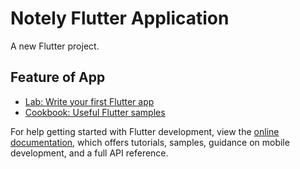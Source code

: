 #   Notely Flutter Application

A new Flutter project.

## Feature of App

<div>
<ima scr "https://github.com/shadymohamed532001/Notely/assets/126605393/a0995555-7342-4e61-99d6-3198cb6ed6ee" width = 150>




- [Lab: Write your first Flutter app](https://docs.flutter.dev/get-started/codelab)
- [Cookbook: Useful Flutter samples](https://docs.flutter.dev/cookbook)

For help getting started with Flutter development, view the
[online documentation](https://docs.flutter.dev/), which offers tutorials,
samples, guidance on mobile development, and a full API reference.
